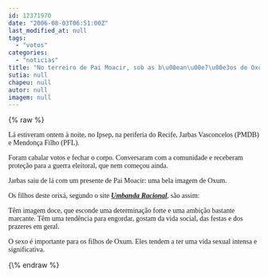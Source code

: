 ```yaml
---
id: 12371970
date: "2006-08-03T06:51:00Z"
last_modified_at: null
tags:
  - "votos"
categories:
  - "noticias"
title: "No terreiro de Pai Moacir, sob as b\u00ean\u00e7\u00e3os de Oxum"
sutia: null
chapeu: null
autor: null
imagem: null
---
```

{\% raw %}
<p><span style="font-family: Verdana;">L&aacute; estiveram ontem &agrave; noite, no Ipsep, na periferia do Recife, Jarbas Vasconcelos (PMDB) e Mendon&ccedil;a Filho (PFL). </span></p>
<p><span style="font-family: Verdana;">Foram cabalar votos e fechar o corpo. Conversaram com a comunidade e receberam prote&ccedil;&atilde;o para a guerra eleitoral, que nem come&ccedil;ou ainda.</span></p>
<p><span style="font-family: Verdana;">Jarbas saiu de l&aacute; com um presente de Pai Moacir: uma bela imagem de Oxum. </span></p>
<p><span style="font-family: Verdana;">Os filhos deste orix&aacute;, segundo o site <strong><em><a href="https://www.umbandaracional.com.br/oxum.html" target="_blank" rel="noopener noreferrer">Umbanda Racional</a></em></strong>, s&atilde;o assim:</span></p>
<p><span style="font-family: ';"><span style="font-family: Verdana;">T&ecirc;m imagem doce, que esconde uma determina&ccedil;&atilde;o forte e uma ambi&ccedil;&atilde;o bastante marcante. T&ecirc;m uma tend&ecirc;ncia para engordar, gostam da vida social, das festas e dos prazeres em geral. </span></span></p>
<p><span style="font-family: Verdana;">O sexo &eacute; importante para os filhos de Oxum. Eles tendem a ter uma vida sexual intensa e significativa.</span></p>
{\% endraw %}